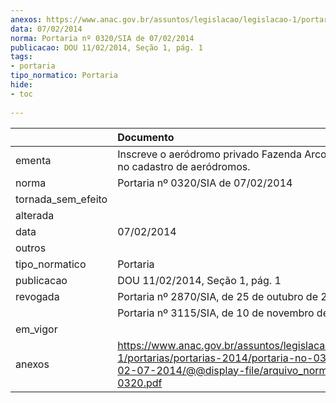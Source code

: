 ```yaml
---
anexos: https://www.anac.gov.br/assuntos/legislacao/legislacao-1/portarias/portarias-2014/portaria-no-0320-sia-de-02-07-2014/@@display-file/arquivo_norma/PA2014-0320.pdf
data: 07/02/2014
norma: Portaria nº 0320/SIA de 07/02/2014
publicacao: DOU 11/02/2014, Seção 1, pág. 1
tags:
- portaria
tipo_normatico: Portaria
hide: 
- toc 
 
---
```


|                    | Documento                                                                                                                                                         |
|:-------------------|:------------------------------------------------------------------------------------------------------------------------------------------------------------------|
| ementa             | Inscreve o aeródromo privado Fazenda Arco Íris (SIBA) no cadastro de aeródromos.                                                                                  |
| norma              | Portaria nº 0320/SIA de 07/02/2014                                                                                                                                |
| tornada_sem_efeito |                                                                                                                                                                   |
| alterada           |                                                                                                                                                                   |
| data               | 07/02/2014                                                                                                                                                        |
| outros             |                                                                                                                                                                   |
| tipo_normatico     | Portaria                                                                                                                                                          |
| publicacao         | DOU 11/02/2014, Seção 1, pág. 1                                                                                                                                   |
| revogada           | Portaria nº 2870/SIA, de 25 de outubro de 2016.                                                                                                                   |
|                    |  Portaria nº 3115/SIA, de 10 de novembro de 2016.                                                                                                                 |
| em_vigor           |                                                                                                                                                                   |
| anexos             | https://www.anac.gov.br/assuntos/legislacao/legislacao-1/portarias/portarias-2014/portaria-no-0320-sia-de-02-07-2014/@@display-file/arquivo_norma/PA2014-0320.pdf |